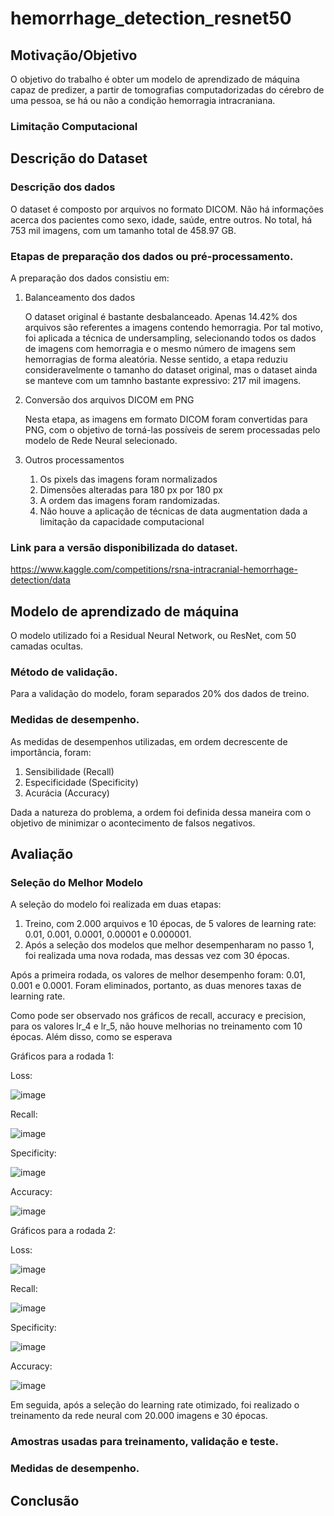 # hemorrhage_detection_resnet50

## Motivação/Objetivo
O objetivo do trabalho é obter um modelo de aprendizado de máquina capaz de predizer, a partir de tomografias computadorizadas do cérebro de uma pessoa, se há ou não a condição hemorragia intracraniana.

### Limitação Computacional

## Descrição do Dataset


### Descrição dos dados
O dataset é composto por arquivos no formato DICOM. Não há informações acerca dos pacientes como sexo, idade, saúde, entre outros.
No total, há 753 mil imagens, com um tamanho total de 458.97 GB.

### Etapas de preparação dos dados ou pré-processamento.
A preparação dos dados consistiu em:
1. Balanceamento dos dados

   O dataset original é bastante desbalanceado. Apenas 14.42% dos arquivos são referentes a imagens contendo hemorragia.
   Por tal motivo, foi aplicada a técnica de undersampling, selecionando todos os dados de imagens com hemorragia e o mesmo número de imagens sem hemorragias de forma aleatória.
   Nesse sentido, a etapa reduziu consideravelmente o tamanho do dataset original, mas o dataset ainda se manteve com um tamnho bastante expressivo: 217 mil imagens.

2. Conversão dos arquivos DICOM em PNG

   Nesta etapa, as imagens em formato DICOM foram convertidas para PNG, com o objetivo de torná-las possíveis de serem processadas pelo modelo de Rede Neural selecionado.

3. Outros processamentos
   1. Os pixels das imagens foram normalizados
   2. Dimensões alteradas para 180 px por 180 px
   3. A ordem das imagens foram randomizadas.
   4. Não houve a aplicação de técnicas de data augmentation dada a limitação da capacidade computacional


### Link para a versão disponibilizada do dataset.
https://www.kaggle.com/competitions/rsna-intracranial-hemorrhage-detection/data

## Modelo de aprendizado de máquina
O modelo utilizado foi a Residual Neural Network, ou ResNet, com 50 camadas ocultas.

### Método de validação.

Para a validação do modelo, foram separados 20% dos dados de treino.

### Medidas de desempenho.

As medidas de desempenhos utilizadas, em ordem decrescente de importância, foram:
1. Sensibilidade (Recall)
2. Especificidade (Specificity) 
3. Acurácia (Accuracy)

Dada a natureza do problema, a ordem foi definida dessa maneira com o objetivo de minimizar o acontecimento de falsos negativos. 

## Avaliação

### Seleção do Melhor Modelo

A seleção do modelo foi realizada em duas etapas:
1. Treino, com 2.000 arquivos e 10 épocas, de 5 valores de learning rate: 0.01, 0.001, 0.0001, 0.00001 e 0.000001.
2. Após a seleção dos modelos que melhor desempenharam no passo 1, foi realizada uma nova rodada, mas dessas vez com 30 épocas.

Após a primeira rodada, os valores de melhor desempenho foram: 0.01, 0.001 e 0.0001. Foram eliminados, portanto, as duas menores taxas de learning rate.

Como pode ser observado nos gráficos de recall, accuracy e precision, para os valores lr_4 e lr_5, não houve melhorias no treinamento com 10 épocas.
Além disso, como se esperava


Gráficos para a rodada 1:

Loss:

![image](https://github.com/JoaoVictorNunes/hemorrhage_detection_resnet50/assets/83786352/ec6321c7-2aa3-4045-99bd-c49da8df14f1)

Recall:

![image](https://github.com/JoaoVictorNunes/hemorrhage_detection_resnet50/assets/83786352/feb794f6-4c7f-4395-9210-468d853d316d)

Specificity:

![image](https://github.com/JoaoVictorNunes/hemorrhage_detection_resnet50/assets/83786352/3ded60a8-002d-4e14-aa79-7ea6962cbced)

Accuracy:

![image](https://github.com/JoaoVictorNunes/hemorrhage_detection_resnet50/assets/83786352/85229f5b-fe96-451b-8081-be72a104c687)

Gráficos para a rodada 2:

Loss:

![image](https://github.com/JoaoVictorNunes/hemorrhage_detection_resnet50/assets/83786352/1f40c6a3-c622-460e-894c-30dd203e8b8f)

Recall:

![image](https://github.com/JoaoVictorNunes/hemorrhage_detection_resnet50/assets/83786352/692bab45-da3f-4e3c-b072-aaeb01db4ee1)

Specificity:

![image](https://github.com/JoaoVictorNunes/hemorrhage_detection_resnet50/assets/83786352/d914d288-74c0-40ab-bb42-7947f7f9fd20)

Accuracy:

![image](https://github.com/JoaoVictorNunes/hemorrhage_detection_resnet50/assets/83786352/f71645d6-87bb-468a-8518-07a895970ef0)

Em seguida, após a seleção do learning rate otimizado, foi realizado o treinamento da rede neural com 20.000 imagens e 30 épocas.

### Amostras usadas para treinamento, validação e teste.

### Medidas de desempenho.


## Conclusão
